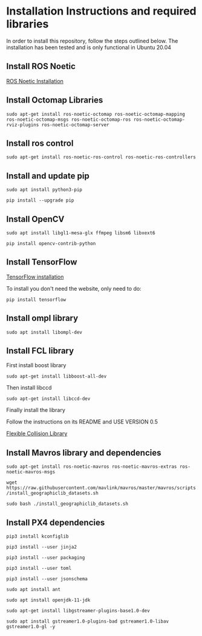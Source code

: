 # Installation Instructions and required libraries

In order to install this repository, follow the steps outlined below. The installation has been tested and is only functional in Ubuntu 20.04
	
## Install ROS Noetic

[ROS Noetic Installation](http://wiki.ros.org/noetic/Installation 'Install ROS Noetic')

## Install Octomap Libraries

`sudo apt-get install ros-noetic-octomap ros-noetic-octomap-mapping ros-noetic-octomap-msgs ros-noetic-octomap-ros ros-noetic-octomap-rviz-plugins ros-noetic-octomap-server`

## Install ros control

`sudo apt-get install ros-noetic-ros-control ros-noetic-ros-controllers`

## Install and update pip

`sudo apt install python3-pip`

`pip install --upgrade pip`

## Install OpenCV

`sudo apt install libgl1-mesa-glx ffmpeg libsm6 libxext6`

`pip install opencv-contrib-python`

## Install TensorFlow

[TensorFlow installation](https://www.tensorflow.org/install 'Install TensorFlow')

To install you don't need the website, only need to do:

`pip install tensorflow`

## Install ompl library

`sudo apt install libompl-dev`

## Install FCL library

First install boost library

`sudo apt-get install libboost-all-dev`

Then install libccd

`sudo apt-get install libccd-dev`

Finally install the library

Follow the instructions on its README and USE VERSION 0.5

[Flexible Collision Library](https://github.com/flexible-collision-library/fcl/releases 'Install FCL')

## Install Mavros library and dependencies

`sudo apt-get install ros-noetic-mavros ros-noetic-mavros-extras ros-noetic-mavros-msgs`

`wget https://raw.githubusercontent.com/mavlink/mavros/master/mavros/scripts/install_geographiclib_datasets.sh`

`sudo bash ./install_geographiclib_datasets.sh`

## Install PX4 dependencies

`pip3 install kconfiglib`

`pip3 install --user jinja2`

`pip3 install --user packaging`

`pip3 install --user toml`

`pip3 install --user jsonschema`

`sudo apt install ant`

`sudo apt install openjdk-11-jdk`

`sudo apt-get install libgstreamer-plugins-base1.0-dev`

`sudo apt install gstreamer1.0-plugins-bad gstreamer1.0-libav gstreamer1.0-gl -y`

